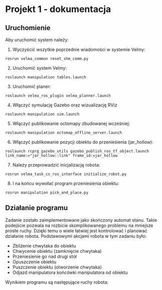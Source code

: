 # Projekt 1 - dokumentacja

## Uruchomienie

Aby uruchomić system należy:

1. Wyczyścić wszytkie poprzednie wiadomości w systemie Velmy: 
```
rosrun velma_common reset_shm_comm.py
```
2. Uruchomić system Velmy:
```
roslaunch manipulation tables.launch
```
3. Uruchomić planer:
```
roslaunch velma_ros_plugin velma_planner.launch
```
4. Włączyć symulację Gazebo oraz wizualizację RViz
```
roslaunch manipulation sim.launch
```
5. Włączyć publikowanie octomapy zbudowanej wcześniej:
```
roslaunch manipulation octomap_offline_server.launch
```
6. Włączyć publikowanie pozycji obiektu do przenieśienia (jar_hollow):
```
roslaunch rcprg_gazebo_utils gazebo_publish_ros_tf_object.launch link_name:="jar_hollow::link" frame_id:=jar_hollow
```
7. Należy przeprowadzić inicjalizację robota:
```
rosrun velma_task_cs_ros_interface initialize_robot.py
```
8. I na końcu wywołać program przeniesienia obiektu:
```
rosrun manipulation pick_and_place.py
```

## Działanie programu
Zadanie zostało zaimplementowane jako skończony automat stanu. Takie podejście pozwala na rozbicie skomplikowanego problemu na mniejsze proste ruchy. Dzięki temu o wiele łatwiej jest kontrolować i planować działanie robota. Podstawowymi akcjami robota w tym zadaniu było:
 - Zbliżenie chwytaka do obiektu
 - Chwycenie obiektu (zamknięcie chwytaka)
 - Przeniesienie go nad drugi stół
 - Opuszczenie obiektu
 - Puszczenie obiektu (otworzenie chwytaka)
 - Odjazd manipulatora końcówki manipulatora od obiektu

Wynikiem programu są następujące ruchy robota:

